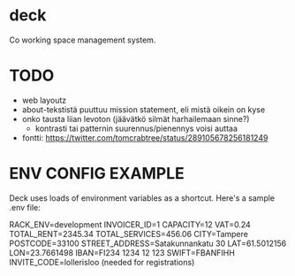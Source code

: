 deck
====

Co working space management system.

TODO
====
- web layoutz
- about-tekstistä puuttuu mission statement, eli mistä oikein on kyse
- onko tausta liian levoton (jäävätkö silmät harhailemaan sinne?) 
  - kontrasti tai patternin suurennus/pienennys voisi auttaa
- fontti: https://twitter.com/tomcrabtree/status/289105678256181249


ENV CONFIG EXAMPLE
==================

Deck uses loads of environment variables as a shortcut. Here's a sample .env file:

RACK_ENV=development
INVOICER_ID=1
CAPACITY=12
VAT=0.24
TOTAL_RENT=2345.34
TOTAL_SERVICES=456.06
CITY=Tampere
POSTCODE=33100
STREET_ADDRESS=Satakunnankatu 30
LAT=61.5012156
LON=23.7661498
IBAN=FI234 1234 12 123
SWIFT=FBANFIHH
INVITE_CODE=lollerisloo (needed for registrations)